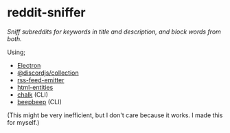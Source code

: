 # reddit-sniffer

*Sniff subreddits for keywords in title and description, and block words from both.*

Using;

- [Electron](https://www.electronjs.org/)
- [@discordjs/collection](https://www.npmjs.com/package/@discordjs/collection)
- [rss-feed-emitter](https://www.npmjs.com/package/rss-feed-emitter)
- [html-entities](https://www.npmjs.com/package/html-entities)
- [chalk](https://www.npmjs.com/package/@discordjs/collection) (CLI)
- [beepbeep](https://www.npmjs.com/package/beepbeep) (CLI)

(This might be very inefficient, but I don't care because it works. I made this for myself.)